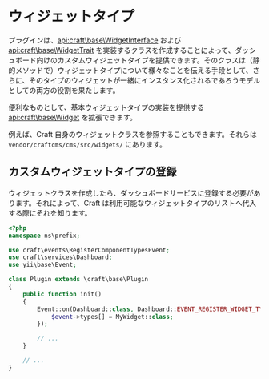 # ウィジェットタイプ

プラグインは、<api:craft\base\WidgetInterface> および <api:craft\base\WidgetTrait> を実装するクラスを作成することによって、ダッシュボード向けのカスタムウィジェットタイプを提供できます。そのクラスは（静的メソッドで）ウィジェットタイプについて様々なことを伝える手段として、さらに、そのタイプのウィジェットが一緒にインスタンス化されるであろうモデルとしての両方の役割を果たします。

便利なものとして、基本ウィジェットタイプの実装を提供する <api:craft\base\Widget> を拡張できます。

例えば、Craft 自身のウィジェットクラスを参照することもできます。それらは `vendor/craftcms/cms/src/widgets/` にあります。

## カスタムウィジェットタイプの登録

ウィジェットクラスを作成したら、ダッシュボードサービスに登録する必要があります。それによって、Craft は利用可能なウィジェットタイプのリストへ代入する際にそれを知ります。

```php
<?php
namespace ns\prefix;

use craft\events\RegisterComponentTypesEvent;
use craft\services\Dashboard;
use yii\base\Event;

class Plugin extends \craft\base\Plugin
{
    public function init()
    {
        Event::on(Dashboard::class, Dashboard::EVENT_REGISTER_WIDGET_TYPES, function(RegisterComponentTypesEvent $event) {
            $event->types[] = MyWidget::class;
        });

        // ...
    }

    // ...
}
```

